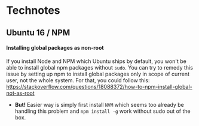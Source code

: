 # Technotes


## Ubuntu 16 / NPM
#### Installing global packages as non-root
If you install Node and NPM which Ubuntu ships by default, you won't be able to install 
global npm packages without `sudo`. You can try to remedy this issue by setting up
npm to install global packages only in scope of current user, not the whole system.
For that, you could follow this:
https://stackoverflow.com/questions/18088372/how-to-npm-install-global-not-as-root
- **But!** Easier way is simply first install `NVM` which seems too already be handling 
this problem and `npm install -g` work without sudo out of the box.
